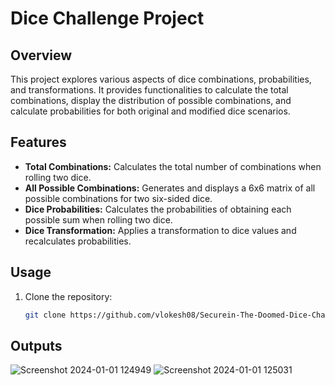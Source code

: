 # Dice Challenge Project

## Overview

This project explores various aspects of dice combinations, probabilities, and transformations. It provides functionalities to calculate the total combinations, display the distribution of possible combinations, and calculate probabilities for both original and modified dice scenarios.

## Features

- **Total Combinations:** Calculates the total number of combinations when rolling two dice.
- **All Possible Combinations:** Generates and displays a 6x6 matrix of all possible combinations for two six-sided dice.
- **Dice Probabilities:** Calculates the probabilities of obtaining each possible sum when rolling two dice.
- **Dice Transformation:** Applies a transformation to dice values and recalculates probabilities.

## Usage

1. Clone the repository:

   ```bash
   git clone https://github.com/vlokesh08/Securein-The-Doomed-Dice-Challenge.git

## Outputs

![Screenshot 2024-01-01 124949](https://github.com/vlokesh08/Securein-The-Doomed-Dice-Challenge/assets/76467286/adca9097-128e-4eac-bcf5-b44c9e997c0a)
![Screenshot 2024-01-01 125031](https://github.com/vlokesh08/Securein-The-Doomed-Dice-Challenge/assets/76467286/021e70ec-6e4c-4570-badf-9113d3b1c1e9)

